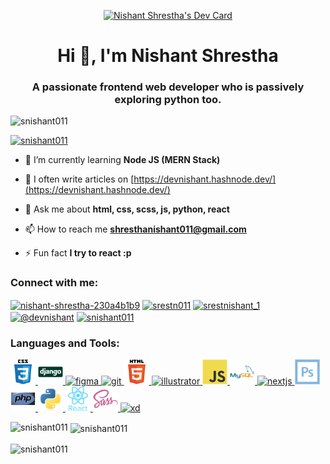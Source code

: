 <p align="center"><a href="https://app.daily.dev/snishant011"><img src="https://api.daily.dev/devcards/79ff5d25ea034639b8ec5bf38b54009a.png?r=9cs" width="400" alt="Nishant Shrestha's Dev Card"/></a></p>
<h1 align="center">Hi 👋, I'm Nishant Shrestha</h1>
<h3 align="center">A passionate frontend web developer who is passively exploring python too.</h3>

<p align="left"> <img src="https://komarev.com/ghpvc/?username=snishant011&label=Profile%20views&color=0e75b6&style=flat" alt="snishant011" /> </p>

<p align="left"> <a href="https://github.com/ryo-ma/github-profile-trophy"><img src="https://github-profile-trophy.vercel.app/?username=snishant011" alt="snishant011" /></a> </p>

- 🌱 I’m currently learning **Node JS (MERN Stack)**

- 📝 I often write articles on [https://devnishant.hashnode.dev/](https://devnishant.hashnode.dev/)

- 💬 Ask me about **html, css, scss, js, python, react**

- 📫 How to reach me **shresthanishant011@gmail.com**

- ⚡ Fun fact **I try to react :p**

<h3 align="left">Connect with me:</h3>
<p align="left">
<a href="https://linkedin.com/in/nishant-shrestha-230a4b1b9" target="blank"><img align="center" src="https://raw.githubusercontent.com/rahuldkjain/github-profile-readme-generator/master/src/images/icons/Social/linked-in-alt.svg" alt="nishant-shrestha-230a4b1b9" height="30" width="40" /></a>
<a href="https://fb.com/srestn011" target="blank"><img align="center" src="https://raw.githubusercontent.com/rahuldkjain/github-profile-readme-generator/master/src/images/icons/Social/facebook.svg" alt="srestn011" height="30" width="40" /></a>
<a href="https://instagram.com/srestnishant_1" target="blank"><img align="center" src="https://raw.githubusercontent.com/rahuldkjain/github-profile-readme-generator/master/src/images/icons/Social/instagram.svg" alt="srestnishant_1" height="30" width="40" /></a>
<a href="https://hashnode.com/@devnishant" target="blank"><img align="center" src="https://raw.githubusercontent.com/rahuldkjain/github-profile-readme-generator/master/src/images/icons/Social/hashnode.svg" alt="@devnishant" height="30" width="40" /></a>
<a href="https://www.leetcode.com/snishant011" target="blank"><img align="center" src="https://raw.githubusercontent.com/rahuldkjain/github-profile-readme-generator/master/src/images/icons/Social/leet-code.svg" alt="snishant011" height="30" width="40" /></a>
</p>

<h3 align="left">Languages and Tools:</h3>
<p align="left"> <a href="https://www.w3schools.com/css/" target="_blank" rel="noreferrer"> <img src="https://raw.githubusercontent.com/devicons/devicon/master/icons/css3/css3-original-wordmark.svg" alt="css3" width="40" height="40"/> </a> <a href="https://www.djangoproject.com/" target="_blank" rel="noreferrer"> <img src="https://raw.githubusercontent.com/devicons/devicon/master/icons/django/django-original.svg" alt="django" width="40" height="40"/> </a> <a href="https://www.figma.com/" target="_blank" rel="noreferrer"> <img src="https://www.vectorlogo.zone/logos/figma/figma-icon.svg" alt="figma" width="40" height="40"/> </a> <a href="https://git-scm.com/" target="_blank" rel="noreferrer"> <img src="https://www.vectorlogo.zone/logos/git-scm/git-scm-icon.svg" alt="git" width="40" height="40"/> </a> <a href="https://www.w3.org/html/" target="_blank" rel="noreferrer"> <img src="https://raw.githubusercontent.com/devicons/devicon/master/icons/html5/html5-original-wordmark.svg" alt="html5" width="40" height="40"/> </a> <a href="https://www.adobe.com/in/products/illustrator.html" target="_blank" rel="noreferrer"> <img src="https://www.vectorlogo.zone/logos/adobe_illustrator/adobe_illustrator-icon.svg" alt="illustrator" width="40" height="40"/> </a> <a href="https://developer.mozilla.org/en-US/docs/Web/JavaScript" target="_blank" rel="noreferrer"> <img src="https://raw.githubusercontent.com/devicons/devicon/master/icons/javascript/javascript-original.svg" alt="javascript" width="40" height="40"/> </a> <a href="https://www.mysql.com/" target="_blank" rel="noreferrer"> <img src="https://raw.githubusercontent.com/devicons/devicon/master/icons/mysql/mysql-original-wordmark.svg" alt="mysql" width="40" height="40"/> </a> <a href="https://nextjs.org/" target="_blank" rel="noreferrer"> <img src="https://cdn.worldvectorlogo.com/logos/nextjs-2.svg" alt="nextjs" width="40" height="40"/> </a> <a href="https://www.photoshop.com/en" target="_blank" rel="noreferrer"> <img src="https://raw.githubusercontent.com/devicons/devicon/master/icons/photoshop/photoshop-line.svg" alt="photoshop" width="40" height="40"/> </a> <a href="https://www.php.net" target="_blank" rel="noreferrer"> <img src="https://raw.githubusercontent.com/devicons/devicon/master/icons/php/php-original.svg" alt="php" width="40" height="40"/> </a> <a href="https://www.python.org" target="_blank" rel="noreferrer"> <img src="https://raw.githubusercontent.com/devicons/devicon/master/icons/python/python-original.svg" alt="python" width="40" height="40"/> </a> <a href="https://reactjs.org/" target="_blank" rel="noreferrer"> <img src="https://raw.githubusercontent.com/devicons/devicon/master/icons/react/react-original-wordmark.svg" alt="react" width="40" height="40"/> </a> <a href="https://sass-lang.com" target="_blank" rel="noreferrer"> <img src="https://raw.githubusercontent.com/devicons/devicon/master/icons/sass/sass-original.svg" alt="sass" width="40" height="40"/> </a> <a href="https://www.adobe.com/products/xd.html" target="_blank" rel="noreferrer"> <img src="https://cdn.worldvectorlogo.com/logos/adobe-xd.svg" alt="xd" width="40" height="40"/> </a> </p>

<p><img align="left" src="https://github-readme-stats.vercel.app/api/top-langs?username=snishant011&show_icons=true&locale=en&layout=compact" alt="snishant011" /></p>

<p>&nbsp;<img align="center" src="https://github-readme-stats.vercel.app/api?username=snishant011&show_icons=true&locale=en" alt="snishant011" /></p>

<p><img align="center" src="https://github-readme-streak-stats.herokuapp.com/?user=snishant011&" alt="snishant011" /></p>

